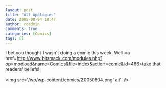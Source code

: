 ```yaml
---
layout: post
title: "All Apologies"
date: 2005-08-04 18:47
author: rcadmin
comments: true
categories: [Comics]
tags: []
---
```

I bet you thought I wasn't doing a comic this week. Well <a href=http://www.bitsmack.com/modules.php?op=modload&name=Comics&file=index&action=comic&id=466>take that</a> readers' beliefs!<Br><br><!--more--><img src='/wp/wp-content/comics/20050804.png' alt'' />
